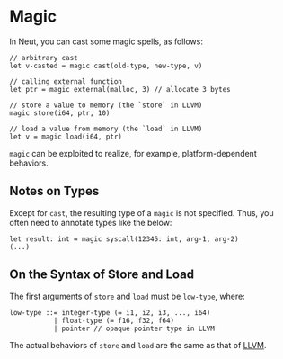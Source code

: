 # Magic

In Neut, you can cast some magic spells, as follows:

```neut
// arbitrary cast
let v-casted = magic cast(old-type, new-type, v)

// calling external function
let ptr = magic external(malloc, 3) // allocate 3 bytes

// store a value to memory (the `store` in LLVM)
magic store(i64, ptr, 10)

// load a value from memory (the `load` in LLVM)
let v = magic load(i64, ptr)
```

`magic` can be exploited to realize, for example, platform-dependent behaviors.

## Notes on Types

Except for `cast`, the resulting type of a `magic` is not specified. Thus, you often need to annotate types like the below:

```neut
let result: int = magic syscall(12345: int, arg-1, arg-2)
(...)
```

## On the Syntax of Store and Load

The first arguments of `store` and `load` must be `low-type`, where:

```neut
low-type ::= integer-type (= i1, i2, i3, ..., i64)
           | float-type (= f16, f32, f64)
           | pointer // opaque pointer type in LLVM
```

The actual behaviors of `store` and `load` are the same as that of [LLVM](https://llvm.org/docs/LangRef.html).
